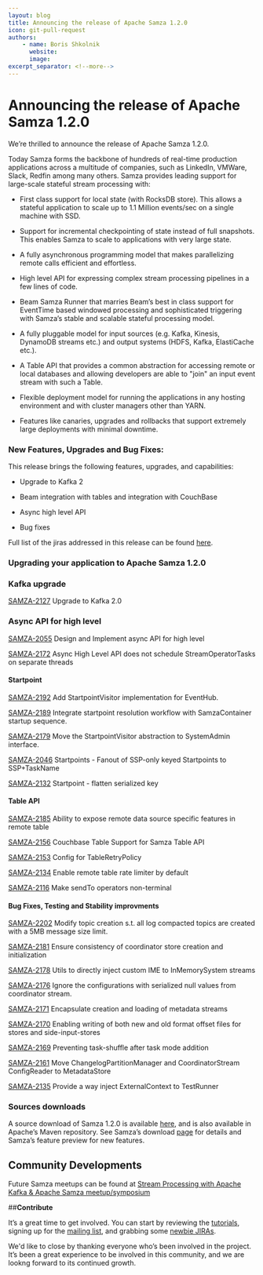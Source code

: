 ```yaml
---
layout: blog
title: Announcing the release of Apache Samza 1.2.0
icon: git-pull-request
authors:
    - name: Boris Shkolnik
      website:
      image:
excerpt_separator: <!--more-->
---
```


<!--
   Licensed to the Apache Software Foundation (ASF) under one or more
   contributor license agreements.  See the NOTICE file distributed with
   this work for additional information regarding copyright ownership.
   The ASF licenses this file to You under the Apache License, Version 2.0
   (the "License"); you may not use this file except in compliance with
   the License.  You may obtain a copy of the License at

       http://www.apache.org/licenses/LICENSE-2.0

   Unless required by applicable law or agreed to in writing, software
   distributed under the License is distributed on an "AS IS" BASIS,
   WITHOUT WARRANTIES OR CONDITIONS OF ANY KIND, either express or implied.
   See the License for the specific language governing permissions and
   limitations under the License.
-->

# **Announcing the release of Apache Samza 1.2.0**


<!--more-->

We’re thrilled to announce the release of Apache Samza 1.2.0.

Today Samza forms the backbone of hundreds of real-time production applications across a multitude of companies, such as LinkedIn, VMWare, Slack, Redfin among many others. Samza provides leading support for large-scale stateful stream processing with:

* First class support for local state (with RocksDB store). This allows a stateful application to scale up to 1.1 Million events/sec on a single machine with SSD.

* Support for incremental checkpointing of state instead of full snapshots. This enables Samza to scale to applications with very large state.

* A fully asynchronous programming model that makes parallelizing remote calls efficient and effortless.

* High level API for expressing complex stream processing pipelines in a few lines of code.

* Beam Samza Runner that marries Beam’s best in class support for EventTime based windowed processing and sophisticated triggering with Samza’s stable and scalable stateful processing model.

* A fully pluggable model for input sources (e.g. Kafka, Kinesis, DynamoDB streams etc.) and output systems (HDFS, Kafka, ElastiCache etc.).

* A Table API that provides a common abstraction for accessing remote or local databases and allowing developers are able to "join" an input event stream with such a Table.

* Flexible deployment model for running the applications in any hosting environment and with cluster managers other than YARN.

* Features like canaries, upgrades and rollbacks that support extremely large deployments with minimal downtime.

###  **New Features, Upgrades and Bug Fixes:**
This release brings the following features, upgrades, and capabilities:

* Upgrade to Kafka 2

* Beam integration with tables and integration with CouchBase

* Async high level API

* Bug fixes

Full list of the jiras addressed in this release can be found [here](https://issues.apache.org/jira/issues/?jql=project%20%3D%20SAMZA%20AND%20fixVersion%20%3D%201.2).
### **Upgrading your application to Apache Samza 1.2.0**


### Kafka upgrade
[SAMZA-2127](https://issues.apache.org/jira/browse/SAMZA-2127) Upgrade to Kafka 2.0

### Async API for high level
[SAMZA-2055](https://issues.apache.org/jira/browse/SAMZA-2055) Design and Implement async API for high level

[SAMZA-2172](https://issues.apache.org/jira/browse/SAMZA-2172) Async High Level API does not schedule StreamOperatorTasks on separate threads

#### Startpoint
[SAMZA-2192](https://issues.apache.org/jira/browse/SAMZA-2192) Add StartpointVisitor implementation for EventHub.

[SAMZA-2189](https://issues.apache.org/jira/browse/SAMZA-2189) Integrate startpoint resolution workflow with SamzaContainer startup sequence.

[SAMZA-2179](https://issues.apache.org/jira/browse/SAMZA-2179) Move the StartpointVisitor abstraction to SystemAdmin interface.

[SAMZA-2046](https://issues.apache.org/jira/browse/SAMZA-2046) Startpoints - Fanout of SSP-only keyed Startpoints to SSP+TaskName

[SAMZA-2132](https://issues.apache.org/jira/browse/SAMZA-2132) Startpoint - flatten serialized key

#### Table API
[SAMZA-2185](https://issues.apache.org/jira/browse/SAMZA-2185) Ability to expose remote data source specific features in remote table

[SAMZA-2156](https://issues.apache.org/jira/browse/SAMZA-2156) Couchbase Table Support for Samza Table API

[SAMZA-2153](https://issues.apache.org/jira/browse/SAMZA-2153) Config for TableRetryPolicy

[SAMZA-2134](https://issues.apache.org/jira/browse/SAMZA-2134) Enable remote table rate limiter by default

[SAMZA-2116](https://issues.apache.org/jira/browse/SAMZA-2116) Make sendTo operators non-terminal

#### Bug Fixes, Testing and Stability improvments
[SAMZA-2202](https://issues.apache.org/jira/browse/SAMZA-2202) Modify topic creation s.t. all log compacted topics are created with a 5MB message size limit.

[SAMZA-2181](https://issues.apache.org/jira/browse/SAMZA-2181) Ensure consistency of coordinator store creation and initialization

[SAMZA-2178](https://issues.apache.org/jira/browse/SAMZA-2178) Utils to directly inject custom IME to InMemorySystem streams

[SAMZA-2176](https://issues.apache.org/jira/browse/SAMZA-2176) Ignore the configurations with serialized null values from coordinator stream.

[SAMZA-2171](https://issues.apache.org/jira/browse/SAMZA-2171) Encapsulate creation and loading of metadata streams

[SAMZA-2170](https://issues.apache.org/jira/browse/SAMZA-2170) Enabling writing of both new and old format offset files for stores and side-input-stores

[SAMZA-2169](https://issues.apache.org/jira/browse/SAMZA-2169) Preventing task-shuffle after task mode addition

[SAMZA-2161](https://issues.apache.org/jira/browse/SAMZA-2161) Move ChangelogPartitionManager and CoordinatorStream ConfigReader to MetadataStore

[SAMZA-2135](https://issues.apache.org/jira/browse/SAMZA-2135) Provide a way inject ExternalContext to TestRunner

### Sources downloads
A source download of Samza 1.2.0 is available [here](https://dist.apache.org/repos/dist/release/samza/1.2.0/), and is also available in Apache’s Maven repository. See Samza’s download [page](https://samza.apache.org/startup/download/) for details and Samza’s feature preview for new features.

## **Community Developments**
Future Samza meetups can be found at [Stream Processing with Apache Kafka & Apache Samza meetup/symposium](https://www.meetup.com/Stream-Processing-Meetup-LinkedIn/)

##**Contribute**

It’s a great time to get involved. You can start by reviewing the [tutorials](http://samza.apache.org/startup/preview/#try-it-out), signing up for the [mailing list](http://samza.apache.org/community/mailing-lists.html), and grabbing some [newbie JIRAs](https://issues.apache.org/jira/issues/?jql=project%20%3D%20SAMZA%20AND%20labels%20%3D%20newbie%20AND%20status%20%3D%20Open).

We'd like to close by thanking everyone who’s been involved in the project. It’s been a great experience to be involved in this community, and we are lookng forward to its continued growth.

